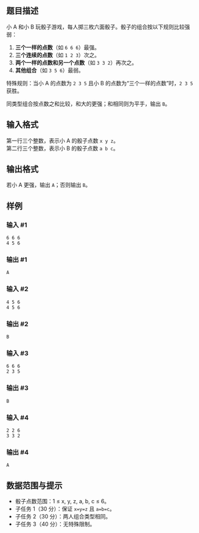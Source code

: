 ## 题目描述

小 A 和小 B 玩骰子游戏，每人掷三枚六面骰子。骰子的组合按以下规则比较强弱：

1. **三个一样的点数**（如 `6 6 6`）最强。
2. **三个连续的点数**（如 `1 2 3`）次之。
3. **两个一样的点数和另一个点数**（如 `3 3 2`）再次之。
4. **其他组合**（如 `3 5 6`）最弱。

特殊规则：当小 A 的点数为 `2 3 5` 且小 B 的点数为“三个一样的点数”时，`2 3 5` 获胜。

同类型组合按点数之和比较，和大的更强；和相同则为平手，输出 `B`。

## 输入格式

第一行三个整数，表示小 A 的骰子点数 `x y z`。  
第二行三个整数，表示小 B 的骰子点数 `a b c`。

## 输出格式

若小 A 更强，输出 `A`；否则输出 `B`。

## 样例

### 输入 #1
```
6 6 6
4 5 6
```

### 输出 #1
```
A
```

### 输入 #2
```
4 5 6
4 5 6
```

### 输出 #2
```
B
```

### 输入 #3
```
6 6 6
2 3 5
```

### 输出 #3
```
B
```

### 输入 #4
```
2 2 6
3 3 2
```

### 输出 #4
```
A
```

## 数据范围与提示

- 骰子点数范围：1 ≤ x, y, z, a, b, c ≤ 6。
- 子任务 1（30 分）：保证 `x=y=z` 且 `a=b=c`。
- 子任务 2（30 分）：两人组合类型相同。
- 子任务 3（40 分）：无特殊限制。
